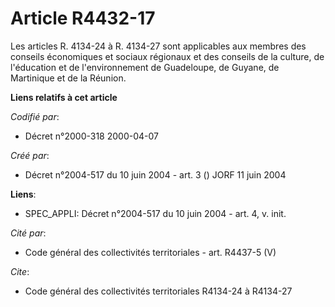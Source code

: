 # Article R4432-17

Les articles R. 4134-24 à R. 4134-27 sont applicables aux membres des conseils économiques et sociaux régionaux et des
conseils de la culture, de l'éducation et de l'environnement de Guadeloupe, de Guyane, de Martinique et de la Réunion.

**Liens relatifs à cet article**

_Codifié par_:

  - Décret n°2000-318 2000-04-07

_Créé par_:

  - Décret n°2004-517 du 10 juin 2004 - art. 3 () JORF 11 juin 2004

**Liens**:

  - SPEC_APPLI: Décret n°2004-517 du 10 juin 2004 - art. 4, v. init.

_Cité par_:

  - Code général des collectivités territoriales - art. R4437-5 (V)

_Cite_:

  - Code général des collectivités territoriales R4134-24 à R4134-27
